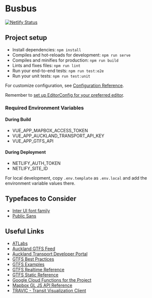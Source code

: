 # Busbus

[![Netlify Status](https://api.netlify.com/api/v1/badges/5d4a6825-e06a-4e34-ab06-6b344134bf97/deploy-status)](https://app.netlify.com/sites/busbus/deploys)

## Project setup

* Install dependencies: `npm install`
* Compiles and hot-reloads for development: `npm run serve`
* Compiles and minifies for production: `npm run build`
* Lints and fixes files: `npm run lint`
* Run your end-to-end tests: `npm run test:e2e`
* Run your unit tests: `npm run test:unit`
  
For customize configuration, see [Configuration Reference](https://cli.vuejs.org/config/).

Remember to [set up EditorConfig for your preferred editor](https://editorconfig.org/#download).

### Required Environment Variables

#### During Build

* VUE_APP_MAPBOX_ACCESS_TOKEN
* VUE_APP_AUCKLAND_TRANSPORT_API_KEY
* VUE_APP_GTFS_API

#### During Deployment

* NETLIFY_AUTH_TOKEN
* NETLIFY_SITE_ID

For local development, copy `.env.template` as `.env.local`
and add the environment variable values there.

## Typefaces to Consider

* [Inter UI font family](https://rsms.me/inter/)
* [Public Sans](https://public-sans.digital.gov/)

## Useful Links

* [ATLabs](http://www.atlabs.xyz/gettingstarted/)
* [Auckland GTFS Feed](https://at.govt.nz/about-us/at-data-sources/general-transit-feed-specification/)
* [Auckland Transport Developer Portal](https://dev-portal.at.govt.nz/)
* [GTFS Best Practices](https://docs.google.com/document/d/1FeAJNDs-1EdzcQq_daq8_uR0KIug6tzKDxdPxSdi8L4)
* [GTFS Examples](https://docs.google.com/document/d/16inL5BVcM1aU-_DcFJay_tC6Ni0wPa0nvQEstueG5k4)
* [GTFS Realtime Reference](https://developers.google.com/transit/gtfs-realtime/reference/)
* [GTFS Static Reference](https://developers.google.com/transit/gtfs/reference/)
* [Google Cloud Functions for the Project](https://console.cloud.google.com/functions/details/us-central1/gtfs?project=busbus-1543474170809&authuser=2&tab=general&duration=PT12H)
* [Mapbox GL JS API Reference](https://www.mapbox.com/mapbox-gl-js/api/)
* [TRAVIC - Transit Visualization Client](https://tracker.geops.ch/)
